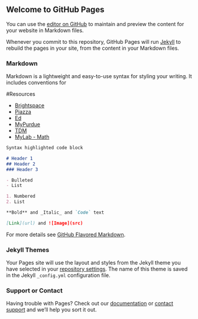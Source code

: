 ## Welcome to GitHub Pages

You can use the [editor on GitHub](https://github.com/kalutes/CS193_Fall18_Lab1/edit/master/index.md) to maintain and preview the content for your website in Markdown files.

Whenever you commit to this repository, GitHub Pages will run [Jekyll](https://jekyllrb.com/) to rebuild the pages in your site, from the content in your Markdown files.

### Markdown

Markdown is a lightweight and easy-to-use syntax for styling your writing. It includes conventions for

#Resources
- [Brightspace](https://purdue.brightspace.com/d2l/login)
- [Piazza](https://piazza.com/class/l6ustk5bu9e3x1/post/6)
- [Ed](https://edstem.org/us/login?redirect=%2Fus%2Fcourses%2F25153%2Fdiscussion%2F&auth=1)
- [MyPurdue](https://www.purdue.edu/apps/account/cas/login?service=https%3A%2F%2Fwl.mypurdue.purdue.edu%2Fc%2Fportal%2Flogin)
- [TDM](https://the-examples-book.com/projects/current-projects/10100-2022-projects)
- [MyLab - Math](https://mlm.pearson.com/northamerica/)

```markdown
Syntax highlighted code block

# Header 1
## Header 2
### Header 3

- Bulleted
- List

1. Numbered
2. List

**Bold** and _Italic_ and `Code` text

[Link](url) and ![Image](src)
```

For more details see [GitHub Flavored Markdown](https://guides.github.com/features/mastering-markdown/).

### Jekyll Themes

Your Pages site will use the layout and styles from the Jekyll theme you have selected in your [repository settings](https://github.com/kalutes/CS193_Fall18_Lab1/settings). The name of this theme is saved in the Jekyll `_config.yml` configuration file.

### Support or Contact

Having trouble with Pages? Check out our [documentation](https://help.github.com/categories/github-pages-basics/) or [contact support](https://github.com/contact) and we’ll help you sort it out.

